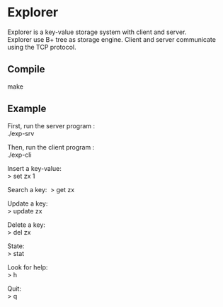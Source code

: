 # Explorer
Explorer is a key-value storage system with client and server.   
Explorer use B+ tree as storage engine. Client and server communicate using the TCP protocol.
## Compile
make

## Example  
First, run the server program :  
./exp-srv  
   
Then, run the client program :   
./exp-cli  

Insert a key-value:  
&gt; set  zx  1  
   
Search a key:  
&gt; get  zx  
  
Update a key:  
&gt; update   zx  
   
Delete a key:  
&gt; del   zx  
  
State:  
&gt; stat  
  
Look for help:  
&gt; h  
  
Quit:  
&gt; q
